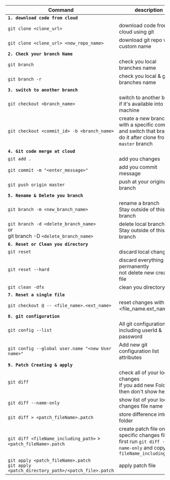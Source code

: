 <!-- # Git Learning -->

Command | description
------- | --------
**`1. download code from cloud`** | 
`git clone <clone_url>` | download code from cloud using git
`git clone <clone_url> <new_repo_name>`| download git repo with custom name
**`2. Check your branch Name`** |
`git branch` | check you local branches name
`git branch -r` | check you local & global branches name
**`3. switch to another branch`** | 
`git checkout <branch_name>` | switch to another branch	<br> if it's available into you machine 	 
`git checkout <commit_id> -b <branch_name>` | create a new branch with a specific commit id and switch that branch<br>do it after clone from `master` branch
**`4. Git code merge at cloud`** | 
`git add .` | add you changes	 	 
`git commit -m "<enter_message>"` | add you commit message 	 	 
`git push origin master` | push at your original branch
**`5. Rename & Delete you branch`** | 
`git branch -m <new_branch_name>` | rename a branch<br>Stay outside of this branch
`git branch -d <delete_branch_name>` <br>or<br> git branch -D `<delete_branch_name>` | delete local branch<br>Stay outside of this branch
**`6. Reset or Clean you directory`** | 
`git reset` | discard local change 	 
`git reset --hard` | discard everything permanently<br>not delete new creating file
`git clean -dfx` | clean you directory like ` | cloud branch<br>Please go to master branch & do it
**`7. Reset a single file`**|
`git checkout @ -- <file_name>.<ext_name>` | reset changes with in file <file_name.ext_name>
**`8. git configuration`** | 
`git config --list` | All git configuration including userId & password
`git config --global user.name "<new User name>"` | Add new git configuration list attributes 
**`9. Patch Creating & apply`** | 
`git diff` | check all of your local changes<br>If you add new Folder then don't show here
`git diff --name-only` | show list of your local changes file name
`git diff > <patch_fileName>.patch` | store difference into a folder
`git diff <fileName_including_path>` > `<patch_fileName>.patch` | create patch file on a specific changes file<br>first run `git diff --name-only` and copy `fileName_including_path`
`git apply <patch_fileName>.patch` <br> `git apply <patch_directory_path>/<patch_file>.patch` | apply patch file
	 	 
	 	 
<!-- 
## Main Porcelain Commands

Command type | description
------- | --------
add                  | Add file contents to the index   
am                   | Apply a series of patches from a mailbox   
archive              | Create an archive of files from a named tree   
bisect               | Use binary search to find the commit that introduced a bug   
branch               | List, create, or delete branches   
bundle               | Move objects and refs by archive   
checkout             | Switch branches or restore working tree files   
cherry-pick          | Apply the changes introduced by some existing commits   
citool               | Graphical alternative to git-commit   
clean                | Remove untracked files from the working tree   
clone                | Clone a repository into a new directory   
commit               | Record changes to the repository   
describe             | Give an object a human readable name based on an available ref   
diff                 | Show changes between commits, commit and working tree, etc   
fetch                | Download objects and refs from another repository   
format-patch         | Prepare patches for e-mail submission   
gc                   | Cleanup unnecessary files and optimize the local repository   
gitk                 | The git repository browser   
grep                 | Print lines matching a pattern   
gui                  | A portable graphical interface to git   
init                 | Create an empty git repository or reinitialize an existing one   
log                  | Show commit logs   
merge                | Join two or more development histories together   
mv                   | Move or rename a file, a directory, or a symlink   
notes                | Add or inspect object notes   
pull                 | Fetch from and integrate with another repository or a local branch   
push                 | Update remote refs along with associated objects    
range-diff           | Compare two commit ranges (e.g. two versions of a branch)    
rebase               | Reapply commits on top of another base tip    
reset                | Reset current HEAD to the specified state    
revert               | Revert some existing commits    
rm                   | Remove files from the working tree and from the index   
shortlog             | Summarize 'git log' output    
show                 | Show various types of objects   
stash                | Stash the changes in a dirty working directory away    
status               | Show the working tree status    
submodule            | Initialize, update or inspect submodules    
tag                  | Create, list, delete or verify a tag object signed with GPG    
worktree             | Manage multiple working trees  Ancillary Commands / Manipulators    
config               | Get and set repository or global options    
fast-export          | git data exporter    fast-import          Backend for fast git data importers    
filter-branch        | Rewrite branches   
mergetool            | Run merge conflict resolution tools to resolve merge conflicts    
pack-refs            | Pack heads and tags for efficient repository access    
prune                | Prune all unreachable objects from the object database    
reflog               | Manage reflog information    
remote               | Manage set of tracked repositories    
repack               | Pack unpacked objects in a repository    
replace              | Create, list, delete refs to replace objects  Ancillary Commands / Interrogators    
annotate             | Annotate file lines with commit information    
blame                | Show what revision and author last modified each line of a file    
count-objects        | Count unpacked number of objects and their disk consumption    
difftool             | Show changes using common diff tools    
fsck                 | Verifies the connectivity and validity of the objects in the database    
gitweb               | git web interface (web frontend to git repositories)    
help                 | Display help information about git   
instaweb             | Instantly browse your working repository in gitweb    
merge-tree           | Show three-way merge without touching index    
rerere               | Reuse recorded resolution of conflicted merges    
show-branch          | Show branches and their commits    
verify-commit        | Check the GPG signature of commits    
verify-tag           | Check the GPG signature of tags    
whatchanged          | Show logs with difference each commit introduces  Interacting with Others    
archimport           | Import a GNU Arch repository into git    
cvsexportcommit      | Export a single commit to a CVS checkout    
cvsimport            | Salvage your data out of another SCM people love to hate    
cvsserver            | A CVS server emulator for git    
imap-send            | Send a collection of patches from stdin to an IMAP folder    
p4                   | Import from and submit to Perforce repositories    
quiltimport          | Applies a quilt patchset onto the current branch    
request-pull         | Generates a summary of pending changes    
send-email           | Send a collection of patches as emails    
svn                  | Bidirectional operation between a Subversion repository and git  Low-level Commands / Manipulators    
apply                | Apply a patch to files and/or to the index    
checkout-index       | Copy files from the index to the working tree    
commit-graph         | Write and verify git commit-graph files    
commit-tree          | Create a new commit object    
hash-object          | Compute object ID and optionally creates a blob from a file    
index-pack           | Build pack index file for an existing packed archive    
merge-file           | Run a three-way file merge    
merge-index          | Run a merge for files needing merging    
mktag                | Creates a tag object    
mktree               | Build a tree-object from ls-tree formatted text    
multi-pack-index     | Write and verify multi-pack-indexes    
pack-objects         | Create a packed archive of objects    
prune-packed         | Remove extra objects that are already in pack files    
read-tree            | Reads tree information into the index    
symbolic-ref         | Read, modify and delete symbolic refs    
unpack-objects       | Unpack objects from a packed archive    
update-index         | Register file contents in the working tree to the index    
update-ref           | Update the object name stored in a ref safely    
write-tree           | Create a tree object from the current index  Low-level Commands / Interrogators    
cat-file             | Provide content or type and size information for repository objects    
cherry               | Find commits yet to be applied to upstream    
diff-files           | Compares files in the working tree and the index    
diff-index           | Compare a tree to the working tree or index    
diff-tree            | Compares the content and mode of blobs found via two tree objects    
for-each-ref         | Output information on each ref    
get-tar-commit-id    | Extract commit ID from an archive created using git-archive    
ls-files             | Show information about files in the index and the working tree    
ls-remote            | List references in a remote repository    
ls-tree              | List the contents of a tree object    
merge-base           | Find as good common ancestors as possible for a merge    
name-rev             | Find symbolic names for given revs    
pack-redundant       | Find redundant pack files    rev-list            
Lists commit objects | in reverse chronological order   
rev-parse            | Pick out and massage parameters   
show-index           | Show packed archive index   
show-ref             | List references in a local repository   
unpack-file          | Creates a temporary file with a blob's contents   
var                  | Show a git logical variable   
verify-pack          | Validate packed git archive files  Low-level Commands / Synching Repositories    
daemon               | A really simple server for git repositories   
fetch-pack           | Receive missing objects from another repository    
http-backend         | Server side implementation of git over HTTP    
send-pack            | Push objects over git protocol to another repository    
update-server-info   | Update auxiliary info file to help dumb servers  Low-level Commands / Internal Helpers    
check-attr           | Display gitattributes information    
check-ignore         | Debug gitignore / exclude files    
check-mailmap        | Show canonical names and email addresses of contacts    
check-ref-format     | Ensures that a reference name is well formed    
column               | Display data in columns    
credential           | Retrieve and store user credentials    
credential-store     | Helper to store credentials on disk    
fmt-merge-msg        | Produce a merge commit message    
interpret-trailers   | Add or parse structured information in commit messages    
mailinfo             | Extracts patch and authorship from a single e-mail message    
mailsplit            | Simple UNIX mbox splitter program    
merge-one-file       | The standard helper program to use with git-merge-index    
patch-id             | Compute unique ID for a patch    
sh-i18n              | git's i18n setup code for shell scripts    
sh-setup             | Common git shell script setup code    
stripspace           | Remove unnecessary whitespace  External commands    
askyesno    | credential-helper-selector    
flow    | lfs


Helping Link: 

https://alvinalexander.com/git/git-show-change-username-email-address 

 

 
```
> git config --get-all user.name 

> git config --get-all user.email 

> git status -z -u 

> git symbolic-ref --short HEAD 

> git rev-parse bugs/697123 

> git rev-parse --symbolic-full-name [ bugs/697123@{u}] 

fatal: no upstream configured for branch 'bugs/697123' 

> git for-each-ref --format %(refname) %(objectname) --sort -committerdate 

git status
git add <filePath> <filePath> ... <filePath>	commitFile < uncommitFile
 	
git status
git add -u
git reset -- <filePath>
commitFile > uncommitFile 
 
Untitled Section

Help: 	https://guide.freecodecamp.org/git/ 
Help1: 	https://git-scm.com/docs/git

``` -->
